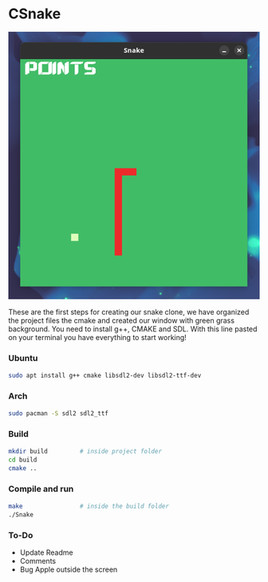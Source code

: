 # CSnake
<center><img src="game.png"></center>

These are the first steps for creating our snake clone, we have organized the project files the cmake and created our window with green grass background. You need to install g++, CMAKE and SDL. With this line pasted on your terminal you have everything to start working!

### Ubuntu
```bash
sudo apt install g++ cmake libsdl2-dev libsdl2-ttf-dev
```
### Arch 
```bash
sudo pacman -S sdl2 sdl2_ttf 
```

### Build
```bash
mkdir build         # inside project folder
cd build 
cmake ..
```

### Compile and run 
```bash 
make                # inside the build folder
./Snake
```

### To-Do 
- Update Readme
- Comments 
- Bug Apple outside the screen